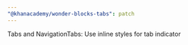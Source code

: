```yaml
---
"@khanacademy/wonder-blocks-tabs": patch
---
```


Tabs and NavigationTabs: Use inline styles for tab indicator
